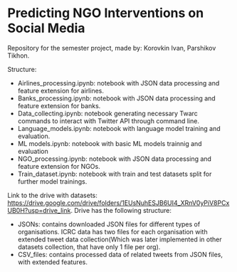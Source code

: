 # Predicting NGO Interventions on Social Media

Repository for the semester project, made by: Korovkin Ivan, Parshikov Tikhon.

Structure:
- Airlines_processing.ipynb: notebook with JSON data processing and feature extension for airlines.
- Banks_processing.ipynb: notebook with JSON data processing and feature extension for banks.
- Data_collecting.ipynb: notebook generating necessary Twarc commands to interact with Twitter API through command line.
- Language_models.ipynb: notebook with language model training and evaluation.
- ML models.ipynb: notebook with basic ML models trainnig and evaluation
- NGO_processing.ipynb: notebook with JSON data processing and feature extension for NGOs.
- Train_dataset.ipynb: notebook with train and test datasets split for further model trainings.

Link to the drive with datasets: https://drive.google.com/drive/folders/1EUsNuhESJB6UI4_XRnV0yPiV8PCxUB0H?usp=drive_link.
Drive has the following structure:
- JSONs: contains downloaded JSON files for different types of organisations. ICRC data has two files for each organisation with extended tweet data collection(Which was later implemented in other datasets collection, that have only 1 file per org).
- CSV_files: contains processed data of related tweets from JSON files, with extended features.
